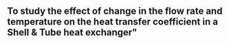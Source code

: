 <h2>To study the effect of change in the flow rate and temperature on the heat transfer coefficient in a Shell &amp; Tube heat exchanger"</h2>
